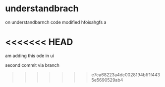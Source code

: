 # understandbrach

on understandbarnch code modified hfoisahgfs a


<<<<<<< HEAD
=======
am adding this ode in ui


second commit via branch
>>>>>>> e7ca68223a4dc0028194bff1f4435e5690529ab4
